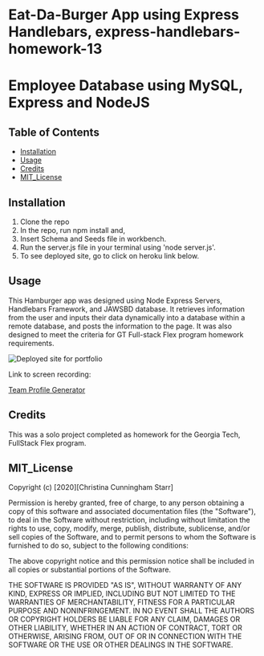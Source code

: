 # Eat-Da-Burger App using Express Handlebars, express-handlebars-homework-13
# Employee Database using MySQL, Express and NodeJS

## Table of Contents

- [Installation](#installation)
- [Usage](#usage)
- [Credits](#credits)
- [MIT_License](#mit_license)

## Installation

1. Clone the repo
2. In the repo, run npm install and,
3. Insert Schema and Seeds file in workbench.
4. Run the server.js file in your terminal using 'node server.js'.
5. To see deployed site, go to click on heroku link below.

## Usage

This Hamburger app was designed using Node Express Servers, Handlebars Framework, and JAWSBD database. It retrieves information from the user and inputs their data dynamically into a database within a remote database, and posts the information to the page. It was also designed to meet the criteria for GT Full-stack Flex program homework requirements.

![Deployed site for portfolio](.)

Link to screen recording:

[Team Profile Generator](h)

## Credits

This was a solo project completed as homework for the Georgia Tech, FullStack Flex program.

## MIT_License

Copyright (c) [2020][Christina Cunningham Starr]

Permission is hereby granted, free of charge, to any person obtaining a copy
of this software and associated documentation files (the "Software"), to deal
in the Software without restriction, including without limitation the rights
to use, copy, modify, merge, publish, distribute, sublicense, and/or sell
copies of the Software, and to permit persons to whom the Software is
furnished to do so, subject to the following conditions:

The above copyright notice and this permission notice shall be included in all
copies or substantial portions of the Software.

THE SOFTWARE IS PROVIDED "AS IS", WITHOUT WARRANTY OF ANY KIND, EXPRESS OR
IMPLIED, INCLUDING BUT NOT LIMITED TO THE WARRANTIES OF MERCHANTABILITY,
FITNESS FOR A PARTICULAR PURPOSE AND NONINFRINGEMENT. IN NO EVENT SHALL THE
AUTHORS OR COPYRIGHT HOLDERS BE LIABLE FOR ANY CLAIM, DAMAGES OR OTHER
LIABILITY, WHETHER IN AN ACTION OF CONTRACT, TORT OR OTHERWISE, ARISING FROM,
OUT OF OR IN CONNECTION WITH THE SOFTWARE OR THE USE OR OTHER DEALINGS IN THE
SOFTWARE.
